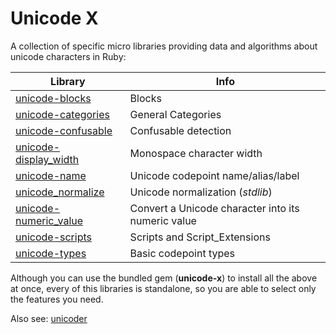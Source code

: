# Unicode X

A collection of specific micro libraries providing data and algorithms about unicode characters in Ruby:

Library                 | Info
------------------------|-------------------------------------------------
[unicode-blocks](https://github.com/janlelis/unicode-blocks) | Blocks
[unicode-categories](https://github.com/janlelis/unicode-categories) | General Categories
[unicode-confusable](https://github.com/janlelis/unicode-confusable) | Confusable detection
[unicode-display_width](https://github.com/janlelis/unicode-display_width) | Monospace character width
[unicode-name](https://github.com/janlelis/unicode-name) | Unicode codepoint name/alias/label
[unicode_normalize](https://github.com/ruby/ruby/blob/trunk/lib/unicode_normalize.rb) | Unicode normalization (*stdlib*)
[unicode-numeric_value](https://github.com/janlelis/unicode-numeric_value) | Convert a Unicode character into its numeric value
[unicode-scripts](https://github.com/janlelis/unicode-scripts) | Scripts and Script_Extensions
[unicode-types](https://github.com/janlelis/unicode-types) | Basic codepoint types

Although you can use the bundled gem (**unicode-x**) to install all the above at once, every of this libraries is standalone, so you are able to select only the features you need.

Also see: [unicoder](https://github.com/janlelis/unicoder)
